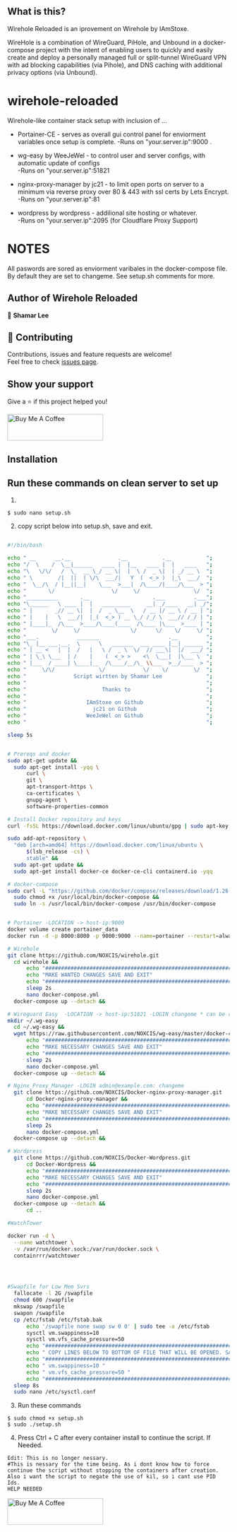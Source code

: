 ## What is this?
Wirehole Reloaded is an iprovement on Wirehole by IAmStoxe.

WireHole is a combination of WireGuard, PiHole, and Unbound in a docker-compose project with the intent of enabling users to quickly and easily create and deploy a personally managed full or split-tunnel WireGuard VPN with ad blocking capabilities (via Pihole), and DNS caching with additional privacy options (via Unbound).

# wirehole-reloaded
Wirehole-like container stack setup with inclusion of ...


+ Portainer-CE                - serves as overall gui control panel for enviorment variables once setup is complete. 
  -Runs on   "your.server.ip":9000 . 
  
+ wg-easy by WeeJeWel         - to control user and server configs, with automatic update of configs                  
  -Runs on   "your.server.ip":51821 
  
+ nginx-proxy-manager by jc21 - to limit open ports on server to a minimum via reverse proxy over 80 & 443 with ssl certs by Lets Encrypt.                     
  -Runs on   "your.server.ip":81 
                                
+ wordpress by wordpress      - addilional site hosting or whatever.                                                 
  -Runs on   "your.server.ip":2095   (for Cloudflare Proxy Support)

# NOTES
All paswords are sored as enviorment varibales in the docker-compose file. By default they are set to changeme. See setup.sh comments for more.

## Author of Wirehole Reloaded

👤 **Shamar Lee**

## 🤝 Contributing

Contributions, issues and feature requests are welcome!<br />Feel free to check [issues page](https://github.com/NOXCIS/wirehole-reloaded/issues). 

## Show your support

Give a ⭐ if this project helped you!


<a href="https://www.paypal.com/donate?business=986V5GH5R5T4G&no_recurring=0&item_name=Buy+me+a+Coffee&currency_code=USD" target="_blank"><img src="https://i.imgur.com/6JvV0aR.png" alt="Buy Me A Coffee" style="height: 60px !important;width: 217px !important;" ></a>


  
  ## Installation
  ## Run these commands on clean server to set up
  
  1.
  ````
  $ sudo nano setup.sh
  `````
  2. copy script below into setup.sh, save and exit.
  ````bash
  
#!/bin/bash

echo " __      __.__               .__           .__           ";
echo "/  \    /  \__|______   ____ |  |__   ____ |  |   ____   ";
echo "\   \/\/   /  \_  __ \_/ __ \|  |  \ /  _ \|  | _/ __ \  ";
echo " \        /|  ||  | \/\  ___/|   Y  (  <_> )  |_\  ___/  ";
echo "  \__/\  / |__||__|    \___  >___|  /\____/|____/\___  > ";
echo "       \/                  \/     \/                 \/  ";
echo "__________       .__                    .___         .___";
echo "\______   \ ____ |  |   _________     __| _/____   __| _/";
echo " |       _// __ \|  |  /  _ \__  \   / __ |/ __ \ / __ | ";
echo " |    |   \  ___/|  |_(  <_> ) __ \_/ /_/ \  ___// /_/ | ";
echo " |____|_  /\___  >____/\____(____  /\____ |\___  >____ | ";
echo "        \/     \/                \/      \/    \/     \/ ";
echo "___.            _______                      .__         ";
echo "\_ |__ ___.__.  \      \   _______  ___ ____ |__| ______ ";
echo " | __ <   |  |  /   |   \ /  _ \  \/  // ___\|  |/  ___/ ";
echo " | \_\ \___  | /    |    (  <_> >    <\  \___|  |\___ \  ";
echo " |___  / ____| \____|__  /\____/__/\_ \\___  >__/____  > ";
echo "     \/\/              \/            \/    \/        \/  ";
echo "               Script wirtten by Shamar Lee              ";
echo "                                                         ";
echo "                        Thanks to                        ";
echo "                                                         ";
echo "                   IAmStoxe on Github                    ";
echo "                     jc21 on Github                      ";
echo "                   WeeJeWel on Github                    ";
echo "                                                         ";

sleep 5s


# Prereqs and docker
sudo apt-get update &&
    sudo apt-get install -yqq \
        curl \
        git \
        apt-transport-https \
        ca-certificates \
        gnupg-agent \
        software-properties-common

# Install Docker repository and keys
curl -fsSL https://download.docker.com/linux/ubuntu/gpg | sudo apt-key add -

sudo add-apt-repository \
    "deb [arch=amd64] https://download.docker.com/linux/ubuntu \
        $(lsb_release -cs) \
        stable" &&
    sudo apt-get update &&
    sudo apt-get install docker-ce docker-ce-cli containerd.io -yqq

# docker-compose
sudo curl -L "https://github.com/docker/compose/releases/download/1.26.2/docker-compose-$(uname -s)-$(uname -m)" -o /usr/local/bin/docker-compose &&
    sudo chmod +x /usr/local/bin/docker-compose &&
    sudo ln -s /usr/local/bin/docker-compose /usr/bin/docker-compose


# Portainer -LOCATION -> host-ip:9000
docker volume create portainer_data
docker run -d -p 8000:8000 -p 9000:9000 --name=portainer --restart=always -v /var/run/docker.sock:/var/run/docker.sock -v portainer_data:/data portainer/portainer-ce

# Wirehole
git clone https://github.com/NOXCIS/wirehole.git
    cd wirehole &&
        echo "#######################################################################"
        echo "MAKE WANTED CHANGES SAVE AND EXIT"
        echo "#######################################################################"
        sleep 2s
        nano docker-compose.yml
    docker-compose up --detach &&

# Wireguard Easy  -LOCATION -> host-ip:51821 -LOGIN changeme * can be change in portaier env varables.
mkdir ~/.wg-easy
    cd ~/.wg-easy &&
    wget https://raw.githubusercontent.com/NOXCIS/wg-easy/master/docker-compose.yml
        echo "#######################################################################"
        echo "MAKE NECESSARY CHANGES SAVE AND EXIT"
        echo "#######################################################################"
        sleep 2s
        nano docker-compose.yml
    docker-compose up --detach &&

# Nginx_Proxy_Manager -LOGIN admin@example.com: changeme
    git clone https://github.com/NOXCIS/Docker-nginx-proxy-manager.git
        cd Docker-nginx-proxy-manager &&
        echo "#######################################################################"
        echo "MAKE NECESSARY CHANGES SAVE AND EXIT"
        echo "#######################################################################"
        sleep 2s
        nano docker-compose.yml
    docker-compose up --detach &&

# Wordpress
    git clone https://github.com/NOXCIS/Docker-Wordpress.git
        cd Docker-Wordpress &&
        echo "#######################################################################"
        echo "MAKE NECESSARY CHANGES SAVE AND EXIT"
        echo "#######################################################################"
        sleep 2s
        nano docker-compose.yml
    docker-compose up --detach &&
        cd ..

#WatchTower

docker run -d \
    --name watchtower \
    -v /var/run/docker.sock:/var/run/docker.sock \
    containrrr/watchtower




#Swapfile for Low Mem Svrs
    fallocate -l 2G /swapfile
    chmod 600 /swapfile
    mkswap /swapfile
    swapon /swapfile
    cp /etc/fstab /etc/fstab.bak
        echo '/swapfile none swap sw 0 0' | sudo tee -a /etc/fstab
        sysctl vm.swappiness=10
        sysctl vm.vfs_cache_pressure=50
        echo "#######################################################################"
        echo " COPY LINES BELOW TO BOTTOM OF FILE THAT WILL BE OPENED. SAVE AND EXIT"
        echo "#######################################################################"
        echo " vm.swappiness=10 "
        echo " vm.vfs_cache_pressure=50 "
        echo "#######################################################################"
    sleep 8s
    sudo nano /etc/sysctl.conf

````
 
3. Run these commands
````
$ sudo chmod +x setup.sh
$ sudo ./setup.sh
`````
4. Press Ctrl + C after every container install to continue the script. If Needed.
````
Edit: This is no longer nessary. 
#This is nessary for the time being. As i dont know how to force continue the script without stopping the containers after creation.
Also i want the script to negate the use of kil, so i cant use PID Ids. 
HELP NEEDED
````
<a href="https://www.paypal.com/donate?business=986V5GH5R5T4G&no_recurring=0&item_name=Buy+me+a+Coffee&currency_code=USD" target="_blank"><img src="https://i.imgur.com/6JvV0aR.png" alt="Buy Me A Coffee" style="height: 60px !important;width: 217px !important;" ></a>
